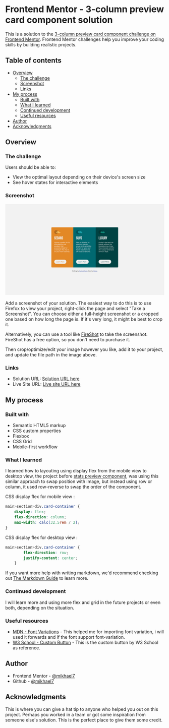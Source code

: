 # Frontend Mentor - 3-column preview card component solution

This is a solution to the [3-column preview card component challenge on Frontend Mentor](https://www.frontendmentor.io/challenges/3column-preview-card-component-pH92eAR2-). Frontend Mentor challenges help you improve your coding skills by building realistic projects.

## Table of contents

- [Overview](#overview)
  - [The challenge](#the-challenge)
  - [Screenshot](#screenshot)
  - [Links](#links)
- [My process](#my-process)
  - [Built with](#built-with)
  - [What I learned](#what-i-learned)
  - [Continued development](#continued-development)
  - [Useful resources](#useful-resources)
- [Author](#author)
- [Acknowledgments](#acknowledgments)

## Overview

### The challenge

Users should be able to:

- View the optimal layout depending on their device's screen size
- See hover states for interactive elements

### Screenshot

![screenshot](./screenshot.png)

Add a screenshot of your solution. The easiest way to do this is to use Firefox to view your project, right-click the page and select "Take a Screenshot". You can choose either a full-height screenshot or a cropped one based on how long the page is. If it's very long, it might be best to crop it.

Alternatively, you can use a tool like [FireShot](https://getfireshot.com/) to take the screenshot. FireShot has a free option, so you don't need to purchase it.

Then crop/optimize/edit your image however you like, add it to your project, and update the file path in the image above.

### Links

- Solution URL: [Solution URL here](https://www.frontendmentor.io/solutions/3column-preview-card-component-CTLc0OvEbJ)
- Live Site URL: [Live site URL here](https://3-column-preview-card-component-mikhael7.vercel.app/)

## My process

### Built with

- Semantic HTML5 markup
- CSS custom properties
- Flexbox
- CSS Grid
- Mobile-first workflow

### What I learned

I learned how to layouting using display flex from the mobile view to desktop view, the project before [stats preview component](https://www.frontendmentor.io/solutions/stats-preview-card-component-d7ZkT4W2BQ), was using this similar approach to swap position with image, but instead using row or column, it used row-reverse to swap the order of the component.

CSS display flex for mobile view :

```css
main>section>div.card-container {
    display: flex;
    flex-direction: column;
    max-width: calc(32.5rem / 2);
}
```

CSS display flex for desktop view :

```css
main>section>div.card-container {
        flex-direction: row;
        justify-content: center;
    }
```

If you want more help with writing markdown, we'd recommend checking out [The Markdown Guide](https://www.markdownguide.org/) to learn more.

### Continued development

I will learn more and using more flex and grid in the future projects or even both, depending on the situation.

### Useful resources

- [MDN - Font Variations](https://developer.mozilla.org/en-US/docs/Web/CSS/font-variation-settings) - This helped me for importing font variation, i will used it forwards and if the font support font-variation.
- [W3 School - Custom Button](https://www.w3schools.com/csS/tryit.asp?filename=trycss_buttons_basic) - This is the custom button by W3 School as reference.

## Author

- Frontend Mentor - [@mikhael7](https://www.frontendmentor.io/profile/@mikhael7)
- Github - [@mikhael7](https://github.com/mikhael7)

## Acknowledgments

This is where you can give a hat tip to anyone who helped you out on this project. Perhaps you worked in a team or got some inspiration from someone else's solution. This is the perfect place to give them some credit.

